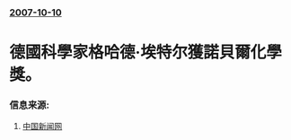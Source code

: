### [2007-10-10](/news/2007/10/10/index.md)

##### 
# 德國科學家格哈德·埃特尔獲諾貝爾化學獎。




### 信息来源:

1. [中国新闻网](http://www.chinanews.com.cn/gj/sjkj/news/2007/10-10/1045670.shtml)
